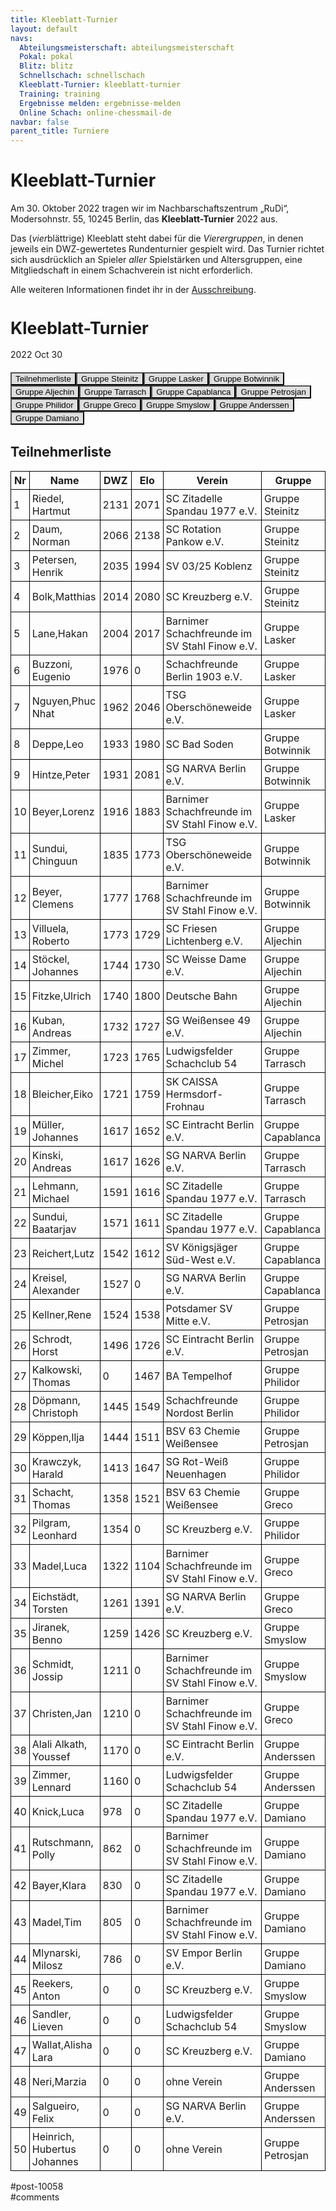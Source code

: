 ```yaml
---
title: Kleeblatt-Turnier 
layout: default
navs:
  Abteilungsmeisterschaft: abteilungsmeisterschaft
  Pokal: pokal
  Blitz: blitz
  Schnellschach: schnellschach
  Kleeblatt-Turnier: kleeblatt-turnier
  Training: training
  Ergebnisse melden: ergebnisse-melden
  Online Schach: online-chessmail-de
navbar: false
parent_title: Turniere
---
```

<div class="post-10058 page type-page status-publish hentry" id="post-10058">
<h1 class="entry-title">Kleeblatt-Turnier</h1>
<div class="entry-content">
<p>Am 30. Oktober 2022 tragen wir im Nachbarschaftszentrum „RuDi“, Modersohnstr. 55, 10245 Berlin, das <b>Kleeblatt-Turnier</b> 2022 aus. </p>
<p>Das (<i>vier</i>blättrige) Kleeblatt steht dabei für die <i>Vierergruppen</i>, in denen jeweils ein DWZ-gewertetes Rundenturnier gespielt wird. Das Turnier richtet sich ausdrücklich an Spieler <i>aller</i> Spielstärken und Altersgruppen, eine Mitgliedschaft in einem Schachverein ist nicht erforderlich.</p>
<p>Alle weiteren Informationen findet ihr in der <a href="https://www.narva-schach.de/wordpress/wp-content/uploads/2022/10/Kleeblatt-Turnier-2022.pdf">Ausschreibung</a>.</p>
<div class="grtTournament">
<style><!--.grtTournament div.grtTab.grtTabInactive {
    display:none;
}

.grtTournament div.grtTab.grtTabActive {
    display:block;
}

.grtTournament button.grtButtonInactive,
.grtTournament button.grtButtonInitial {
    padding-left:20px;
    padding-right:20px;
}

.grtTournament button.grtButtonActive,
.grtTournament button.grtButtonActive:disabled {
    font-weight:bold;
    padding-left:10px;
    padding-right:10px;
}
--></style>
<style><!--.grtTournament .grtNav {
    margin-bottom:20px;
    margin-top:20px;
}

.grtTournament h1 {
    font-size: 20pt;
    font-weight: bold;
}

.grtTournament h2 {
    font-size: 16pt;
    font-weight: bold;
}

.grtTournament h3 {
    font-size: 14pt;
    font-weight: bold;
}

.grtTournament table {
    border-collapse: collapse;
}

.grtTournament td,th {
    border: 1px solid #000000;
    padding:4px;
}

.grtTournament button.grtButtonInactive,
.grtTournament button.grtButtonInitial {
    background:#dfdfdf;
}

.grtTournament button.grtButtonActive,
.grtTournament button.grtButtonActive:disabled {
    background:#cfcfcf;
    color:#0000FF;
}
--></style>
<h1>Kleeblatt-Turnier</h1>
<p><span>2022 Oct 30</span></p>
<div class="grtNav"><button class="grtButtonInitial" id="grtButton_playerList" onclick="grt.activateTab('playerList');">Teilnehmerliste</button><button class="grtButtonInactive" id="grtButton_67748356-a870-4ef8-a371-72ad7a4cc62d" onclick="grt.activateTab('67748356-a870-4ef8-a371-72ad7a4cc62d');">Gruppe Steinitz</button><button class="grtButtonInactive" id="grtButton_14ea7402-530b-460a-a305-9877841f2d34" onclick="grt.activateTab('14ea7402-530b-460a-a305-9877841f2d34');">Gruppe Lasker</button><button class="grtButtonInactive" id="grtButton_799481f5-5b3b-4f1b-9202-10d7d27e0999" onclick="grt.activateTab('799481f5-5b3b-4f1b-9202-10d7d27e0999');">Gruppe Botwinnik</button><button class="grtButtonInactive" id="grtButton_c24eacb9-fa39-4d5d-b5f1-d5cb71c034e8" onclick="grt.activateTab('c24eacb9-fa39-4d5d-b5f1-d5cb71c034e8');">Gruppe Aljechin</button><button class="grtButtonInactive" id="grtButton_97300d3e-1c11-45a3-9147-49c2e9bb5a31" onclick="grt.activateTab('97300d3e-1c11-45a3-9147-49c2e9bb5a31');">Gruppe Tarrasch</button><button class="grtButtonInactive" id="grtButton_d92c1d41-ed5d-4c53-ab97-fe9e51d52f57" onclick="grt.activateTab('d92c1d41-ed5d-4c53-ab97-fe9e51d52f57');">Gruppe Capablanca</button><button class="grtButtonInactive" id="grtButton_f3167422-e957-49d8-bf71-ca2249bd8d39" onclick="grt.activateTab('f3167422-e957-49d8-bf71-ca2249bd8d39');">Gruppe Petrosjan</button><button class="grtButtonInactive" id="grtButton_c16e1cb7-ce1b-4466-a47c-28d10c5f6150" onclick="grt.activateTab('c16e1cb7-ce1b-4466-a47c-28d10c5f6150');">Gruppe Philidor</button><button class="grtButtonInactive" id="grtButton_c8510f16-4c68-45d1-a840-4a5b72cc6ebc" onclick="grt.activateTab('c8510f16-4c68-45d1-a840-4a5b72cc6ebc');">Gruppe Greco</button><button class="grtButtonInactive" id="grtButton_d3733bd2-5135-4f66-aef8-4d499f24cf3d" onclick="grt.activateTab('d3733bd2-5135-4f66-aef8-4d499f24cf3d');">Gruppe Smyslow</button><button class="grtButtonInactive" id="grtButton_3bebe34c-29de-47e1-a794-2b57d296908c" onclick="grt.activateTab('3bebe34c-29de-47e1-a794-2b57d296908c');">Gruppe Anderssen</button><button class="grtButtonInactive" id="grtButton_3977fcd9-f284-4b0a-aea7-93d7cb1f6835" onclick="grt.activateTab('3977fcd9-f284-4b0a-aea7-93d7cb1f6835');">Gruppe Damiano</button></div>
<div class="grtTab grtTabActive" id="grtTab_playerList">
<h2>Teilnehmerliste</h2>
<table class="grtTable grtPlayerList clean swiss footable">
<thead>
<tr>
<th data-type="numeric">Nr</th>
<th>Name</th>
<th data-type="numeric">DWZ</th>
<th data-type="numeric">Elo</th>
<th>Verein</th>
<th>Gruppe</th>
</tr>
</thead>
<tbody>
<tr>
<td>1</td>
<td>Riedel,​Hartmut</td>
<td>2131</td>
<td>2071</td>
<td>SC Zitadelle Spandau 1977 e.V.</td>
<td>Gruppe Steinitz</td>
</tr>
<tr>
<td>2</td>
<td>Daum,​Norman</td>
<td>2066</td>
<td>2138</td>
<td>SC Rotation Pankow e.V.</td>
<td>Gruppe Steinitz</td>
</tr>
<tr>
<td>3</td>
<td>Petersen,​Henrik</td>
<td>2035</td>
<td>1994</td>
<td>SV 03/25 Koblenz </td>
<td>Gruppe Steinitz</td>
</tr>
<tr>
<td>4</td>
<td>Bolk,​Matthias</td>
<td>2014</td>
<td>2080</td>
<td>SC Kreuzberg e.V.</td>
<td>Gruppe Steinitz</td>
</tr>
<tr>
<td>5</td>
<td>Lane,​Hakan</td>
<td>2004</td>
<td>2017</td>
<td>Barnimer Schachfreunde im SV Stahl Finow e.V.</td>
<td>Gruppe Lasker</td>
</tr>
<tr>
<td>6</td>
<td>Buzzoni,​Eugenio</td>
<td>1976</td>
<td>0</td>
<td>Schachfreunde Berlin 1903 e.V.</td>
<td>Gruppe Lasker</td>
</tr>
<tr>
<td>7</td>
<td>Nguyen,​Phuc Nhat</td>
<td>1962</td>
<td>2046</td>
<td>TSG Oberschöneweide e.V.</td>
<td>Gruppe Lasker</td>
</tr>
<tr>
<td>8</td>
<td>Deppe,​Leo</td>
<td>1933</td>
<td>1980</td>
<td>SC Bad Soden</td>
<td>Gruppe Botwinnik</td>
</tr>
<tr>
<td>9</td>
<td>Hintze,​Peter</td>
<td>1931</td>
<td>2081</td>
<td>SG NARVA Berlin e.V.</td>
<td>Gruppe Botwinnik</td>
</tr>
<tr>
<td>10</td>
<td>Beyer,​Lorenz</td>
<td>1916</td>
<td>1883</td>
<td>Barnimer Schachfreunde im SV Stahl Finow e.V.</td>
<td>Gruppe Lasker</td>
</tr>
<tr>
<td>11</td>
<td>Sundui,​Chinguun</td>
<td>1835</td>
<td>1773</td>
<td>TSG Oberschöneweide e.V.</td>
<td>Gruppe Botwinnik</td>
</tr>
<tr>
<td>12</td>
<td>Beyer,​Clemens</td>
<td>1777</td>
<td>1768</td>
<td>Barnimer Schachfreunde im SV Stahl Finow e.V.</td>
<td>Gruppe Botwinnik</td>
</tr>
<tr>
<td>13</td>
<td>Villuela,​Roberto</td>
<td>1773</td>
<td>1729</td>
<td>SC Friesen Lichtenberg e.V.</td>
<td>Gruppe Aljechin</td>
</tr>
<tr>
<td>14</td>
<td>Stöckel,​Johannes</td>
<td>1744</td>
<td>1730</td>
<td>SC Weisse Dame e.V.</td>
<td>Gruppe Aljechin</td>
</tr>
<tr>
<td>15</td>
<td>Fitzke,​Ulrich</td>
<td>1740</td>
<td>1800</td>
<td>Deutsche Bahn</td>
<td>Gruppe Aljechin</td>
</tr>
<tr>
<td>16</td>
<td>Kuban,​Andreas</td>
<td>1732</td>
<td>1727</td>
<td>SG Weißensee 49 e.V.</td>
<td>Gruppe Aljechin</td>
</tr>
<tr>
<td>17</td>
<td>Zimmer,​Michel</td>
<td>1723</td>
<td>1765</td>
<td>Ludwigsfelder Schachclub 54</td>
<td>Gruppe Tarrasch</td>
</tr>
<tr>
<td>18</td>
<td>Bleicher,​Eiko</td>
<td>1721</td>
<td>1759</td>
<td>SK CAISSA Hermsdorf-Frohnau</td>
<td>Gruppe Tarrasch</td>
</tr>
<tr>
<td>19</td>
<td>Müller,​Johannes</td>
<td>1617</td>
<td>1652</td>
<td>SC Eintracht Berlin e.V.</td>
<td>Gruppe Capablanca</td>
</tr>
<tr>
<td>20</td>
<td>Kinski,​Andreas</td>
<td>1617</td>
<td>1626</td>
<td>SG NARVA Berlin e.V.</td>
<td>Gruppe Tarrasch</td>
</tr>
<tr>
<td>21</td>
<td>Lehmann,​Michael</td>
<td>1591</td>
<td>1616</td>
<td>SC Zitadelle Spandau 1977 e.V.</td>
<td>Gruppe Tarrasch</td>
</tr>
<tr>
<td>22</td>
<td>Sundui,​Baatarjav</td>
<td>1571</td>
<td>1611</td>
<td>SC Zitadelle Spandau 1977 e.V.</td>
<td>Gruppe Capablanca</td>
</tr>
<tr>
<td>23</td>
<td>Reichert,​Lutz</td>
<td>1542</td>
<td>1612</td>
<td>SV Königsjäger Süd-West e.V.</td>
<td>Gruppe Capablanca</td>
</tr>
<tr>
<td>24</td>
<td>Kreisel,​Alexander</td>
<td>1527</td>
<td>0</td>
<td>SG NARVA Berlin e.V.</td>
<td>Gruppe Capablanca</td>
</tr>
<tr>
<td>25</td>
<td>Kellner,​Rene</td>
<td>1524</td>
<td>1538</td>
<td>Potsdamer SV Mitte e.V.</td>
<td>Gruppe Petrosjan</td>
</tr>
<tr>
<td>26</td>
<td>Schrodt,​Horst</td>
<td>1496</td>
<td>1726</td>
<td>SC Eintracht Berlin e.V.</td>
<td>Gruppe Petrosjan</td>
</tr>
<tr>
<td>27</td>
<td>Kalkowski,​Thomas</td>
<td>0</td>
<td>1467</td>
<td>BA Tempelhof</td>
<td>Gruppe Philidor</td>
</tr>
<tr>
<td>28</td>
<td>Döpmann,​Christoph</td>
<td>1445</td>
<td>1549</td>
<td>Schachfreunde Nordost Berlin</td>
<td>Gruppe Philidor</td>
</tr>
<tr>
<td>29</td>
<td>Köppen,​Ilja</td>
<td>1444</td>
<td>1511</td>
<td>BSV 63 Chemie Weißensee</td>
<td>Gruppe Petrosjan</td>
</tr>
<tr>
<td>30</td>
<td>Krawczyk,​Harald</td>
<td>1413</td>
<td>1647</td>
<td>SG Rot-Weiß Neuenhagen</td>
<td>Gruppe Philidor</td>
</tr>
<tr>
<td>31</td>
<td>Schacht,​Thomas</td>
<td>1358</td>
<td>1521</td>
<td>BSV 63 Chemie Weißensee</td>
<td>Gruppe Greco</td>
</tr>
<tr>
<td>32</td>
<td>Pilgram,​Leonhard</td>
<td>1354</td>
<td>0</td>
<td>SC Kreuzberg e.V.</td>
<td>Gruppe Philidor</td>
</tr>
<tr>
<td>33</td>
<td>Madel,​Luca</td>
<td>1322</td>
<td>1104</td>
<td>Barnimer Schachfreunde im SV Stahl Finow e.V.</td>
<td>Gruppe Greco</td>
</tr>
<tr>
<td>34</td>
<td>Eichstädt,​Torsten</td>
<td>1261</td>
<td>1391</td>
<td>SG NARVA Berlin e.V.</td>
<td>Gruppe Greco</td>
</tr>
<tr>
<td>35</td>
<td>Jiranek,​Benno</td>
<td>1259</td>
<td>1426</td>
<td>SC Kreuzberg e.V.</td>
<td>Gruppe Smyslow</td>
</tr>
<tr>
<td>36</td>
<td>Schmidt,​Jossip</td>
<td>1211</td>
<td>0</td>
<td>Barnimer Schachfreunde im SV Stahl Finow e.V.</td>
<td>Gruppe Smyslow</td>
</tr>
<tr>
<td>37</td>
<td>Christen,​Jan</td>
<td>1210</td>
<td>0</td>
<td>Barnimer Schachfreunde im SV Stahl Finow e.V.</td>
<td>Gruppe Greco</td>
</tr>
<tr>
<td>38</td>
<td>Alali Alkath,​Youssef</td>
<td>1170</td>
<td>0</td>
<td>SC Eintracht Berlin e.V.</td>
<td>Gruppe Anderssen</td>
</tr>
<tr>
<td>39</td>
<td>Zimmer,​Lennard</td>
<td>1160</td>
<td>0</td>
<td>Ludwigsfelder Schachclub 54</td>
<td>Gruppe Anderssen</td>
</tr>
<tr>
<td>40</td>
<td>Knick,​Luca</td>
<td>978</td>
<td>0</td>
<td>SC Zitadelle Spandau 1977 e.V.</td>
<td>Gruppe Damiano</td>
</tr>
<tr>
<td>41</td>
<td>Rutschmann,​Polly</td>
<td>862</td>
<td>0</td>
<td>Barnimer Schachfreunde im SV Stahl Finow e.V.</td>
<td>Gruppe Damiano</td>
</tr>
<tr>
<td>42</td>
<td>Bayer,​Klara</td>
<td>830</td>
<td>0</td>
<td>SC Zitadelle Spandau 1977 e.V.</td>
<td>Gruppe Damiano</td>
</tr>
<tr>
<td>43</td>
<td>Madel,​Tim</td>
<td>805</td>
<td>0</td>
<td>Barnimer Schachfreunde im SV Stahl Finow e.V.</td>
<td>Gruppe Damiano</td>
</tr>
<tr>
<td>44</td>
<td>Mlynarski,​Milosz</td>
<td>786</td>
<td>0</td>
<td>SV Empor Berlin e.V.</td>
<td>Gruppe Damiano</td>
</tr>
<tr>
<td>45</td>
<td>Reekers,​Anton</td>
<td>0</td>
<td>0</td>
<td>SC Kreuzberg e.V.</td>
<td>Gruppe Smyslow</td>
</tr>
<tr>
<td>46</td>
<td>Sandler,​Lieven</td>
<td>0</td>
<td>0</td>
<td>Ludwigsfelder Schachclub 54</td>
<td>Gruppe Smyslow</td>
</tr>
<tr>
<td>47</td>
<td>Wallat,​Alisha Lara</td>
<td>0</td>
<td>0</td>
<td>SC Kreuzberg e.V.</td>
<td>Gruppe Damiano</td>
</tr>
<tr>
<td>48</td>
<td>Neri,​Marzia</td>
<td>0</td>
<td>0</td>
<td>ohne Verein</td>
<td>Gruppe Anderssen</td>
</tr>
<tr>
<td>49</td>
<td>Salgueiro,​Felix</td>
<td>0</td>
<td>0</td>
<td>SG NARVA Berlin e.V.</td>
<td>Gruppe Anderssen</td>
</tr>
<tr>
<td>50</td>
<td>Heinrich,​Hubertus Johannes</td>
<td>0</td>
<td>0</td>
<td>ohne Verein</td>
<td>Gruppe Petrosjan</td>
</tr>
</tbody>
</table>
</div>
<div class="grtTab grtTabInactive" id="grtTab_67748356-a870-4ef8-a371-72ad7a4cc62d">
<h1>Gruppe Steinitz</h1>
<h2>Rangliste</h2>
<table class="grtTable grtRanking clean swiss">
<thead>
<tr>
<th data-type="numeric">Platz</th>
<th>Name</th>
<th>Verein</th>
<th data-type="numeric">DWZ</th>
<th data-type="numeric">Elo</th>
<th data-type="numeric">Punkte</th>
<th data-type="numeric">SoBerg</th>
</tr>
</thead>
<tbody>
<tr>
<td>1</td>
<td>Riedel,​Hartmut</td>
<td>SC Zitadelle Spandau 1977 e.V.</td>
<td>2131</td>
<td>2071</td>
<td>2.5</td>
<td>2.75</td>
</tr>
<tr>
<td>2</td>
<td>Bolk,​Matthias</td>
<td>SC Kreuzberg e.V.</td>
<td>2014</td>
<td>2080</td>
<td>1.5</td>
<td>2.25</td>
</tr>
<tr>
<td>3</td>
<td>Daum,​Norman</td>
<td>SC Rotation Pankow e.V.</td>
<td>2066</td>
<td>2138</td>
<td>1.0</td>
<td>1.5</td>
</tr>
<tr>
<td>4</td>
<td>Petersen,​Henrik</td>
<td>SV 03/25 Koblenz </td>
<td>2035</td>
<td>1994</td>
<td>1.0</td>
<td>1.0</td>
</tr>
</tbody>
</table>
<h2>Paarungen der Runde 1</h2>
<table class="grtTable grtPairing clean swiss">
<thead>
<tr>
<th>Brett</th>
<th>Weiß</th>
<th></th>
<th>Schwarz</th>
<th>Ergebnis</th>
</tr>
</thead>
<tbody>
<tr>
<td>1</td>
<td>Riedel,Hartmut</td>
<td> – </td>
<td>Petersen,Henrik</td>
<td>1:0</td>
</tr>
<tr>
<td>2</td>
<td>Bolk,Matthias</td>
<td> – </td>
<td>Daum,Norman</td>
<td>0:1</td>
</tr>
</tbody>
</table>
<h2>Paarungen der Runde 2</h2>
<table class="grtTable grtPairing clean swiss">
<thead>
<tr>
<th>Brett</th>
<th>Weiß</th>
<th></th>
<th>Schwarz</th>
<th>Ergebnis</th>
</tr>
</thead>
<tbody>
<tr>
<td>1</td>
<td>Daum,Norman</td>
<td> – </td>
<td>Riedel,Hartmut</td>
<td>0:1</td>
</tr>
<tr>
<td>2</td>
<td>Petersen,Henrik</td>
<td> – </td>
<td>Bolk,Matthias</td>
<td>0:1</td>
</tr>
</tbody>
</table>
<h2>Paarungen der Runde 3</h2>
<table class="grtTable grtPairing clean swiss">
<thead>
<tr>
<th>Brett</th>
<th>Weiß</th>
<th></th>
<th>Schwarz</th>
<th>Ergebnis</th>
</tr>
</thead>
<tbody>
<tr>
<td>1</td>
<td>Riedel,Hartmut</td>
<td> – </td>
<td>Bolk,Matthias</td>
<td>½:½</td>
</tr>
<tr>
<td>2</td>
<td>Daum,Norman</td>
<td> – </td>
<td>Petersen,Henrik</td>
<td>0:1</td>
</tr>
</tbody>
</table>
</div>
<div class="grtTab grtTabInactive" id="grtTab_14ea7402-530b-460a-a305-9877841f2d34">
<h1>Gruppe Lasker</h1>
<h2>Rangliste</h2>
<table class="grtTable grtRanking clean swiss">
<thead>
<tr>
<th data-type="numeric">Platz</th>
<th>Name</th>
<th>Verein</th>
<th data-type="numeric">DWZ</th>
<th data-type="numeric">Elo</th>
<th data-type="numeric">Punkte</th>
<th data-type="numeric">SoBerg</th>
</tr>
</thead>
<tbody>
<tr>
<td>1</td>
<td>Buzzoni,​Eugenio</td>
<td>Schachfreunde Berlin 1903 e.V.</td>
<td>1976</td>
<td>0</td>
<td>2.0</td>
<td>2.75</td>
</tr>
<tr>
<td>2</td>
<td>Beyer,​Lorenz</td>
<td>Barnimer Schachfreunde im SV Stahl Finow e.V.</td>
<td>1916</td>
<td>1883</td>
<td>2.0</td>
<td>2.25</td>
</tr>
<tr>
<td>3</td>
<td>Nguyen,​Phuc Nhat</td>
<td>TSG Oberschöneweide e.V.</td>
<td>1962</td>
<td>2046</td>
<td>1.5</td>
<td>1.5</td>
</tr>
<tr>
<td>4</td>
<td>Lane,​Hakan</td>
<td>Barnimer Schachfreunde im SV Stahl Finow e.V.</td>
<td>2004</td>
<td>2017</td>
<td>0.5</td>
<td>1.0</td>
</tr>
</tbody>
</table>
<h2>Paarungen der Runde 1</h2>
<table class="grtTable grtPairing clean swiss">
<thead>
<tr>
<th>Brett</th>
<th>Weiß</th>
<th></th>
<th>Schwarz</th>
<th>Ergebnis</th>
</tr>
</thead>
<tbody>
<tr>
<td>1</td>
<td>Beyer,Lorenz</td>
<td> – </td>
<td>Lane,Hakan</td>
<td>1:0</td>
</tr>
<tr>
<td>2</td>
<td>Buzzoni,Eugenio</td>
<td> – </td>
<td>Nguyen,Phuc Nhat</td>
<td>1:0</td>
</tr>
</tbody>
</table>
<h2>Paarungen der Runde 2</h2>
<table class="grtTable grtPairing clean swiss">
<thead>
<tr>
<th>Brett</th>
<th>Weiß</th>
<th></th>
<th>Schwarz</th>
<th>Ergebnis</th>
</tr>
</thead>
<tbody>
<tr>
<td>1</td>
<td>Nguyen,Phuc Nhat</td>
<td> – </td>
<td>Beyer,Lorenz</td>
<td>½:½</td>
</tr>
<tr>
<td>2</td>
<td>Lane,Hakan</td>
<td> – </td>
<td>Buzzoni,Eugenio</td>
<td>½:½</td>
</tr>
</tbody>
</table>
<h2>Paarungen der Runde 3</h2>
<table class="grtTable grtPairing clean swiss">
<thead>
<tr>
<th>Brett</th>
<th>Weiß</th>
<th></th>
<th>Schwarz</th>
<th>Ergebnis</th>
</tr>
</thead>
<tbody>
<tr>
<td>1</td>
<td>Beyer,Lorenz</td>
<td> – </td>
<td>Buzzoni,Eugenio</td>
<td>½:½</td>
</tr>
<tr>
<td>2</td>
<td>Nguyen,Phuc Nhat</td>
<td> – </td>
<td>Lane,Hakan</td>
<td>1:0</td>
</tr>
</tbody>
</table>
</div>
<div class="grtTab grtTabInactive" id="grtTab_799481f5-5b3b-4f1b-9202-10d7d27e0999">
<h1>Gruppe Botwinnik</h1>
<h2>Rangliste</h2>
<table class="grtTable grtRanking clean swiss">
<thead>
<tr>
<th data-type="numeric">Platz</th>
<th>Name</th>
<th>Verein</th>
<th data-type="numeric">DWZ</th>
<th data-type="numeric">Elo</th>
<th data-type="numeric">Punkte</th>
<th data-type="numeric">SoBerg</th>
</tr>
</thead>
<tbody>
<tr>
<td>1</td>
<td>Beyer,​Clemens</td>
<td>Barnimer Schachfreunde im SV Stahl Finow e.V.</td>
<td>1777</td>
<td>1768</td>
<td>2.0</td>
<td>2.5</td>
</tr>
<tr>
<td>1</td>
<td>Hintze,​Peter</td>
<td>SG NARVA Berlin e.V.</td>
<td>1931</td>
<td>2081</td>
<td>2.0</td>
<td>2.5</td>
</tr>
<tr>
<td>3</td>
<td>Sundui,​Chinguun</td>
<td>TSG Oberschöneweide e.V.</td>
<td>1835</td>
<td>1773</td>
<td>1.0</td>
<td>2.0</td>
</tr>
<tr>
<td>4</td>
<td>Deppe,​Leo</td>
<td>SC Bad Soden</td>
<td>1933</td>
<td>1980</td>
<td>1.0</td>
<td>1.0</td>
</tr>
</tbody>
</table>
<h2>Paarungen der Runde 1</h2>
<table class="grtTable grtPairing clean swiss">
<thead>
<tr>
<th>Brett</th>
<th>Weiß</th>
<th></th>
<th>Schwarz</th>
<th>Ergebnis</th>
</tr>
</thead>
<tbody>
<tr>
<td>1</td>
<td>Beyer,Clemens</td>
<td> – </td>
<td>Sundui,Chinguun</td>
<td>½:½</td>
</tr>
<tr>
<td>2</td>
<td>Deppe,Leo</td>
<td> – </td>
<td>Hintze,Peter</td>
<td>0:1</td>
</tr>
</tbody>
</table>
<h2>Paarungen der Runde 2</h2>
<table class="grtTable grtPairing clean swiss">
<thead>
<tr>
<th>Brett</th>
<th>Weiß</th>
<th></th>
<th>Schwarz</th>
<th>Ergebnis</th>
</tr>
</thead>
<tbody>
<tr>
<td>1</td>
<td>Hintze,Peter</td>
<td> – </td>
<td>Beyer,Clemens</td>
<td>½:½</td>
</tr>
<tr>
<td>2</td>
<td>Sundui,Chinguun</td>
<td> – </td>
<td>Deppe,Leo</td>
<td>0:1</td>
</tr>
</tbody>
</table>
<h2>Paarungen der Runde 3</h2>
<table class="grtTable grtPairing clean swiss">
<thead>
<tr>
<th>Brett</th>
<th>Weiß</th>
<th></th>
<th>Schwarz</th>
<th>Ergebnis</th>
</tr>
</thead>
<tbody>
<tr>
<td>1</td>
<td>Beyer,Clemens</td>
<td> – </td>
<td>Deppe,Leo</td>
<td>+:-</td>
</tr>
<tr>
<td>2</td>
<td>Hintze,Peter</td>
<td> – </td>
<td>Sundui,Chinguun</td>
<td>½:½</td>
</tr>
</tbody>
</table>
</div>
<div class="grtTab grtTabInactive" id="grtTab_c24eacb9-fa39-4d5d-b5f1-d5cb71c034e8">
<h1>Gruppe Aljechin</h1>
<h2>Rangliste</h2>
<table class="grtTable grtRanking clean swiss">
<thead>
<tr>
<th data-type="numeric">Platz</th>
<th>Name</th>
<th>Verein</th>
<th data-type="numeric">DWZ</th>
<th data-type="numeric">Elo</th>
<th data-type="numeric">Punkte</th>
<th data-type="numeric">SoBerg</th>
</tr>
</thead>
<tbody>
<tr>
<td>1</td>
<td>Kuban,​Andreas</td>
<td>SG Weißensee 49 e.V.</td>
<td>1732</td>
<td>1727</td>
<td>3.0</td>
<td>3.0</td>
</tr>
<tr>
<td>2</td>
<td>Fitzke,​Ulrich</td>
<td>Deutsche Bahn</td>
<td>1740</td>
<td>1800</td>
<td>1.5</td>
<td>1.25</td>
</tr>
<tr>
<td>3</td>
<td>Villuela,​Roberto</td>
<td>SC Friesen Lichtenberg e.V.</td>
<td>1773</td>
<td>1729</td>
<td>1.0</td>
<td>0.5</td>
</tr>
<tr>
<td>4</td>
<td>Stöckel,​Johannes</td>
<td>SC Weisse Dame e.V.</td>
<td>1744</td>
<td>1730</td>
<td>0.5</td>
<td>0.75</td>
</tr>
</tbody>
</table>
<h2>Paarungen der Runde 1</h2>
<table class="grtTable grtPairing clean swiss">
<thead>
<tr>
<th>Brett</th>
<th>Weiß</th>
<th></th>
<th>Schwarz</th>
<th>Ergebnis</th>
</tr>
</thead>
<tbody>
<tr>
<td>1</td>
<td>Kuban,Andreas</td>
<td> – </td>
<td>Villuela,Roberto</td>
<td>1:0</td>
</tr>
<tr>
<td>2</td>
<td>Stöckel,Johannes</td>
<td> – </td>
<td>Fitzke,Ulrich</td>
<td>½:½</td>
</tr>
</tbody>
</table>
<h2>Paarungen der Runde 2</h2>
<table class="grtTable grtPairing clean swiss">
<thead>
<tr>
<th>Brett</th>
<th>Weiß</th>
<th></th>
<th>Schwarz</th>
<th>Ergebnis</th>
</tr>
</thead>
<tbody>
<tr>
<td>1</td>
<td>Fitzke,Ulrich</td>
<td> – </td>
<td>Kuban,Andreas</td>
<td>0:1</td>
</tr>
<tr>
<td>2</td>
<td>Villuela,Roberto</td>
<td> – </td>
<td>Stöckel,Johannes</td>
<td>1:0</td>
</tr>
</tbody>
</table>
<h2>Paarungen der Runde 3</h2>
<table class="grtTable grtPairing clean swiss">
<thead>
<tr>
<th>Brett</th>
<th>Weiß</th>
<th></th>
<th>Schwarz</th>
<th>Ergebnis</th>
</tr>
</thead>
<tbody>
<tr>
<td>1</td>
<td>Kuban,Andreas</td>
<td> – </td>
<td>Stöckel,Johannes</td>
<td>1:0</td>
</tr>
<tr>
<td>2</td>
<td>Fitzke,Ulrich</td>
<td> – </td>
<td>Villuela,Roberto</td>
<td>1:0</td>
</tr>
</tbody>
</table>
</div>
<div class="grtTab grtTabInactive" id="grtTab_97300d3e-1c11-45a3-9147-49c2e9bb5a31">
<h1>Gruppe Tarrasch</h1>
<h2>Rangliste</h2>
<table class="grtTable grtRanking clean swiss">
<thead>
<tr>
<th data-type="numeric">Platz</th>
<th>Name</th>
<th>Verein</th>
<th data-type="numeric">DWZ</th>
<th data-type="numeric">Elo</th>
<th data-type="numeric">Punkte</th>
<th data-type="numeric">SoBerg</th>
</tr>
</thead>
<tbody>
<tr>
<td>1</td>
<td>Bleicher,​Eiko</td>
<td>SK CAISSA Hermsdorf-Frohnau</td>
<td>1721</td>
<td>1759</td>
<td>2.5</td>
<td>2.5</td>
</tr>
<tr>
<td>2</td>
<td>Zimmer,​Michel</td>
<td>Ludwigsfelder Schachclub 54</td>
<td>1723</td>
<td>1765</td>
<td>2.0</td>
<td>2.0</td>
</tr>
<tr>
<td>3</td>
<td>Kinski,​Andreas</td>
<td>SG NARVA Berlin e.V.</td>
<td>1617</td>
<td>1626</td>
<td>1.5</td>
<td>1.0</td>
</tr>
<tr>
<td>4</td>
<td>Lehmann,​Michael</td>
<td>SC Zitadelle Spandau 1977 e.V.</td>
<td>1591</td>
<td>1616</td>
<td>0.0</td>
<td>0.0</td>
</tr>
</tbody>
</table>
<h2>Paarungen der Runde 1</h2>
<table class="grtTable grtPairing clean swiss">
<thead>
<tr>
<th>Brett</th>
<th>Weiß</th>
<th></th>
<th>Schwarz</th>
<th>Ergebnis</th>
</tr>
</thead>
<tbody>
<tr>
<td>1</td>
<td>Bleicher,Eiko</td>
<td> – </td>
<td>Kinski,Andreas</td>
<td>1:0</td>
</tr>
<tr>
<td>2</td>
<td>Lehmann,Michael</td>
<td> – </td>
<td>Zimmer,Michel</td>
<td>0:1</td>
</tr>
</tbody>
</table>
<h2>Paarungen der Runde 2</h2>
<table class="grtTable grtPairing clean swiss">
<thead>
<tr>
<th>Brett</th>
<th>Weiß</th>
<th></th>
<th>Schwarz</th>
<th>Ergebnis</th>
</tr>
</thead>
<tbody>
<tr>
<td>1</td>
<td>Zimmer,Michel</td>
<td> – </td>
<td>Bleicher,Eiko</td>
<td>½:½</td>
</tr>
<tr>
<td>2</td>
<td>Kinski,Andreas</td>
<td> – </td>
<td>Lehmann,Michael</td>
<td>1:0</td>
</tr>
</tbody>
</table>
<h2>Paarungen der Runde 3</h2>
<table class="grtTable grtPairing clean swiss">
<thead>
<tr>
<th>Brett</th>
<th>Weiß</th>
<th></th>
<th>Schwarz</th>
<th>Ergebnis</th>
</tr>
</thead>
<tbody>
<tr>
<td>1</td>
<td>Bleicher,Eiko</td>
<td> – </td>
<td>Lehmann,Michael</td>
<td>1:0</td>
</tr>
<tr>
<td>2</td>
<td>Zimmer,Michel</td>
<td> – </td>
<td>Kinski,Andreas</td>
<td>½:½</td>
</tr>
</tbody>
</table>
</div>
<div class="grtTab grtTabInactive" id="grtTab_d92c1d41-ed5d-4c53-ab97-fe9e51d52f57">
<h1>Gruppe Capablanca</h1>
<h2>Rangliste</h2>
<table class="grtTable grtRanking clean swiss">
<thead>
<tr>
<th data-type="numeric">Platz</th>
<th>Name</th>
<th>Verein</th>
<th data-type="numeric">DWZ</th>
<th data-type="numeric">Elo</th>
<th data-type="numeric">Punkte</th>
<th data-type="numeric">SoBerg</th>
</tr>
</thead>
<tbody>
<tr>
<td>1</td>
<td>Reichert,​Lutz</td>
<td>SV Königsjäger Süd-West e.V.</td>
<td>1542</td>
<td>1612</td>
<td>2.5</td>
<td>3.25</td>
</tr>
<tr>
<td>2</td>
<td>Sundui,​Baatarjav</td>
<td>SC Zitadelle Spandau 1977 e.V.</td>
<td>1571</td>
<td>1611</td>
<td>2.0</td>
<td>1.5</td>
</tr>
<tr>
<td>3</td>
<td>Kreisel,​Alexander</td>
<td>SG NARVA Berlin e.V.</td>
<td>1527</td>
<td>0</td>
<td>1.0</td>
<td>0.5</td>
</tr>
<tr>
<td>4</td>
<td>Müller,​Johannes</td>
<td>SC Eintracht Berlin e.V.</td>
<td>1617</td>
<td>1652</td>
<td>0.5</td>
<td>1.25</td>
</tr>
</tbody>
</table>
<h2>Paarungen der Runde 1</h2>
<table class="grtTable grtPairing clean swiss">
<thead>
<tr>
<th>Brett</th>
<th>Weiß</th>
<th></th>
<th>Schwarz</th>
<th>Ergebnis</th>
</tr>
</thead>
<tbody>
<tr>
<td>1</td>
<td>Sundui,Baatarjav</td>
<td> – </td>
<td>Müller,Johannes</td>
<td>1:0</td>
</tr>
<tr>
<td>2</td>
<td>Reichert,Lutz</td>
<td> – </td>
<td>Kreisel,Alexander</td>
<td>1:0</td>
</tr>
</tbody>
</table>
<h2>Paarungen der Runde 2</h2>
<table class="grtTable grtPairing clean swiss">
<thead>
<tr>
<th>Brett</th>
<th>Weiß</th>
<th></th>
<th>Schwarz</th>
<th>Ergebnis</th>
</tr>
</thead>
<tbody>
<tr>
<td>1</td>
<td>Kreisel,Alexander</td>
<td> – </td>
<td>Sundui,Baatarjav</td>
<td>0:1</td>
</tr>
<tr>
<td>2</td>
<td>Müller,Johannes</td>
<td> – </td>
<td>Reichert,Lutz</td>
<td>½:½</td>
</tr>
</tbody>
</table>
<h2>Paarungen der Runde 3</h2>
<table class="grtTable grtPairing clean swiss">
<thead>
<tr>
<th>Brett</th>
<th>Weiß</th>
<th></th>
<th>Schwarz</th>
<th>Ergebnis</th>
</tr>
</thead>
<tbody>
<tr>
<td>1</td>
<td>Sundui,Baatarjav</td>
<td> – </td>
<td>Reichert,Lutz</td>
<td>0:1</td>
</tr>
<tr>
<td>2</td>
<td>Kreisel,Alexander</td>
<td> – </td>
<td>Müller,Johannes</td>
<td>1:0</td>
</tr>
</tbody>
</table>
</div>
<div class="grtTab grtTabInactive" id="grtTab_f3167422-e957-49d8-bf71-ca2249bd8d39">
<h1>Gruppe Petrosjan</h1>
<h2>Rangliste</h2>
<table class="grtTable grtRanking clean swiss">
<thead>
<tr>
<th data-type="numeric">Platz</th>
<th>Name</th>
<th>Verein</th>
<th data-type="numeric">DWZ</th>
<th data-type="numeric">Elo</th>
<th data-type="numeric">Punkte</th>
<th data-type="numeric">SoBerg</th>
</tr>
</thead>
<tbody>
<tr>
<td>1</td>
<td>Heinrich,​Hubertus Johannes</td>
<td>ohne Verein</td>
<td>0</td>
<td>0</td>
<td>2.0</td>
<td>2.5</td>
</tr>
<tr>
<td>2</td>
<td>Kellner,​Rene</td>
<td>Potsdamer SV Mitte e.V.</td>
<td>1524</td>
<td>1538</td>
<td>1.5</td>
<td>2.75</td>
</tr>
<tr>
<td>3</td>
<td>Schrodt,​Horst</td>
<td>SC Eintracht Berlin e.V.</td>
<td>1496</td>
<td>1726</td>
<td>1.5</td>
<td>1.75</td>
</tr>
<tr>
<td>4</td>
<td>Köppen,​Ilja</td>
<td>BSV 63 Chemie Weißensee</td>
<td>1444</td>
<td>1511</td>
<td>1.0</td>
<td>1.5</td>
</tr>
</tbody>
</table>
<h2>Paarungen der Runde 1</h2>
<table class="grtTable grtPairing clean swiss">
<thead>
<tr>
<th>Brett</th>
<th>Weiß</th>
<th></th>
<th>Schwarz</th>
<th>Ergebnis</th>
</tr>
</thead>
<tbody>
<tr>
<td>1</td>
<td>Köppen,Ilja</td>
<td> – </td>
<td>Heinrich,Hubertus Johannes</td>
<td>0:1</td>
</tr>
<tr>
<td>2</td>
<td>Schrodt,Horst</td>
<td> – </td>
<td>Kellner,Rene</td>
<td>½:½</td>
</tr>
</tbody>
</table>
<h2>Paarungen der Runde 2</h2>
<table class="grtTable grtPairing clean swiss">
<thead>
<tr>
<th>Brett</th>
<th>Weiß</th>
<th></th>
<th>Schwarz</th>
<th>Ergebnis</th>
</tr>
</thead>
<tbody>
<tr>
<td>1</td>
<td>Kellner,Rene</td>
<td> – </td>
<td>Köppen,Ilja</td>
<td>0:1</td>
</tr>
<tr>
<td>2</td>
<td>Heinrich,Hubertus Johannes</td>
<td> – </td>
<td>Schrodt,Horst</td>
<td>1:0</td>
</tr>
</tbody>
</table>
<h2>Paarungen der Runde 3</h2>
<table class="grtTable grtPairing clean swiss">
<thead>
<tr>
<th>Brett</th>
<th>Weiß</th>
<th></th>
<th>Schwarz</th>
<th>Ergebnis</th>
</tr>
</thead>
<tbody>
<tr>
<td>1</td>
<td>Köppen,Ilja</td>
<td> – </td>
<td>Schrodt,Horst</td>
<td>0:1</td>
</tr>
<tr>
<td>2</td>
<td>Kellner,Rene</td>
<td> – </td>
<td>Heinrich,Hubertus Johannes</td>
<td>1:0</td>
</tr>
</tbody>
</table>
</div>
<div class="grtTab grtTabInactive" id="grtTab_c16e1cb7-ce1b-4466-a47c-28d10c5f6150">
<h1>Gruppe Philidor</h1>
<h2>Rangliste</h2>
<table class="grtTable grtRanking clean swiss">
<thead>
<tr>
<th data-type="numeric">Platz</th>
<th>Name</th>
<th>Verein</th>
<th data-type="numeric">DWZ</th>
<th data-type="numeric">Elo</th>
<th data-type="numeric">Punkte</th>
<th data-type="numeric">SoBerg</th>
</tr>
</thead>
<tbody>
<tr>
<td>1</td>
<td>Döpmann,​Christoph</td>
<td>Schachfreunde Nordost Berlin</td>
<td>1445</td>
<td>1549</td>
<td>2.5</td>
<td>3.0</td>
</tr>
<tr>
<td>2</td>
<td>Pilgram,​Leonhard</td>
<td>SC Kreuzberg e.V.</td>
<td>1354</td>
<td>0</td>
<td>1.5</td>
<td>1.5</td>
</tr>
<tr>
<td>3</td>
<td>Kalkowski,​Thomas</td>
<td>BA Tempelhof</td>
<td>0</td>
<td>1467</td>
<td>1.0</td>
<td>2.0</td>
</tr>
<tr>
<td>4</td>
<td>Krawczyk,​Harald</td>
<td>SG Rot-Weiß Neuenhagen</td>
<td>1413</td>
<td>1647</td>
<td>1.0</td>
<td>1.0</td>
</tr>
</tbody>
</table>
<h2>Paarungen der Runde 1</h2>
<table class="grtTable grtPairing clean swiss">
<thead>
<tr>
<th>Brett</th>
<th>Weiß</th>
<th></th>
<th>Schwarz</th>
<th>Ergebnis</th>
</tr>
</thead>
<tbody>
<tr>
<td>1</td>
<td>Krawczyk,Harald</td>
<td> – </td>
<td>Döpmann,Christoph</td>
<td>0:1</td>
</tr>
<tr>
<td>2</td>
<td>Kalkowski,Thomas</td>
<td> – </td>
<td>Pilgram,Leonhard</td>
<td>½:½</td>
</tr>
</tbody>
</table>
<h2>Paarungen der Runde 2</h2>
<table class="grtTable grtPairing clean swiss">
<thead>
<tr>
<th>Brett</th>
<th>Weiß</th>
<th></th>
<th>Schwarz</th>
<th>Ergebnis</th>
</tr>
</thead>
<tbody>
<tr>
<td>1</td>
<td>Pilgram,Leonhard</td>
<td> – </td>
<td>Krawczyk,Harald</td>
<td>1:0</td>
</tr>
<tr>
<td>2</td>
<td>Döpmann,Christoph</td>
<td> – </td>
<td>Kalkowski,Thomas</td>
<td>½:½</td>
</tr>
</tbody>
</table>
<h2>Paarungen der Runde 3</h2>
<table class="grtTable grtPairing clean swiss">
<thead>
<tr>
<th>Brett</th>
<th>Weiß</th>
<th></th>
<th>Schwarz</th>
<th>Ergebnis</th>
</tr>
</thead>
<tbody>
<tr>
<td>1</td>
<td>Krawczyk,Harald</td>
<td> – </td>
<td>Kalkowski,Thomas</td>
<td>1:0</td>
</tr>
<tr>
<td>2</td>
<td>Pilgram,Leonhard</td>
<td> – </td>
<td>Döpmann,Christoph</td>
<td>0:1</td>
</tr>
</tbody>
</table>
</div>
<div class="grtTab grtTabInactive" id="grtTab_c8510f16-4c68-45d1-a840-4a5b72cc6ebc">
<h1>Gruppe Greco</h1>
<h2>Rangliste</h2>
<table class="grtTable grtRanking clean swiss">
<thead>
<tr>
<th data-type="numeric">Platz</th>
<th>Name</th>
<th>Verein</th>
<th data-type="numeric">DWZ</th>
<th data-type="numeric">Elo</th>
<th data-type="numeric">Punkte</th>
<th data-type="numeric">SoBerg</th>
</tr>
</thead>
<tbody>
<tr>
<td>1</td>
<td>Madel,​Luca</td>
<td>Barnimer Schachfreunde im SV Stahl Finow e.V.</td>
<td>1322</td>
<td>1104</td>
<td>2.0</td>
<td>2.5</td>
</tr>
<tr>
<td>1</td>
<td>Eichstädt,​Torsten</td>
<td>SG NARVA Berlin e.V.</td>
<td>1261</td>
<td>1391</td>
<td>2.0</td>
<td>2.5</td>
</tr>
<tr>
<td>3</td>
<td>Christen,​Jan</td>
<td>Barnimer Schachfreunde im SV Stahl Finow e.V.</td>
<td>1210</td>
<td>0</td>
<td>1.0</td>
<td>2.0</td>
</tr>
<tr>
<td>4</td>
<td>Schacht,​Thomas</td>
<td>BSV 63 Chemie Weißensee</td>
<td>1358</td>
<td>1521</td>
<td>1.0</td>
<td>1.0</td>
</tr>
</tbody>
</table>
<h2>Paarungen der Runde 1</h2>
<table class="grtTable grtPairing clean swiss">
<thead>
<tr>
<th>Brett</th>
<th>Weiß</th>
<th></th>
<th>Schwarz</th>
<th>Ergebnis</th>
</tr>
</thead>
<tbody>
<tr>
<td>1</td>
<td>Schacht,Thomas</td>
<td> – </td>
<td>Eichstädt,Torsten</td>
<td>0:1</td>
</tr>
<tr>
<td>2</td>
<td>Christen,Jan</td>
<td> – </td>
<td>Madel,Luca</td>
<td>½:½</td>
</tr>
</tbody>
</table>
<h2>Paarungen der Runde 2</h2>
<table class="grtTable grtPairing clean swiss">
<thead>
<tr>
<th>Brett</th>
<th>Weiß</th>
<th></th>
<th>Schwarz</th>
<th>Ergebnis</th>
</tr>
</thead>
<tbody>
<tr>
<td>1</td>
<td>Madel,Luca</td>
<td> – </td>
<td>Schacht,Thomas</td>
<td>1:0</td>
</tr>
<tr>
<td>2</td>
<td>Eichstädt,Torsten</td>
<td> – </td>
<td>Christen,Jan</td>
<td>½:½</td>
</tr>
</tbody>
</table>
<h2>Paarungen der Runde 3</h2>
<table class="grtTable grtPairing clean swiss">
<thead>
<tr>
<th>Brett</th>
<th>Weiß</th>
<th></th>
<th>Schwarz</th>
<th>Ergebnis</th>
</tr>
</thead>
<tbody>
<tr>
<td>1</td>
<td>Schacht,Thomas</td>
<td> – </td>
<td>Christen,Jan</td>
<td>1:0</td>
</tr>
<tr>
<td>2</td>
<td>Madel,Luca</td>
<td> – </td>
<td>Eichstädt,Torsten</td>
<td>½:½</td>
</tr>
</tbody>
</table>
</div>
<div class="grtTab grtTabInactive" id="grtTab_d3733bd2-5135-4f66-aef8-4d499f24cf3d">
<h1>Gruppe Smyslow</h1>
<h2>Rangliste</h2>
<table class="grtTable grtRanking clean swiss">
<thead>
<tr>
<th data-type="numeric">Platz</th>
<th>Name</th>
<th>Verein</th>
<th data-type="numeric">DWZ</th>
<th data-type="numeric">Elo</th>
<th data-type="numeric">Punkte</th>
<th data-type="numeric">SoBerg</th>
</tr>
</thead>
<tbody>
<tr>
<td>1</td>
<td>Sandler,​Lieven</td>
<td>Ludwigsfelder Schachclub 54</td>
<td>0</td>
<td>0</td>
<td>2.0</td>
<td>3.0</td>
</tr>
<tr>
<td>2</td>
<td>Schmidt,​Jossip</td>
<td>Barnimer Schachfreunde im SV Stahl Finow e.V.</td>
<td>1211</td>
<td>0</td>
<td>2.0</td>
<td>2.0</td>
</tr>
<tr>
<td>3</td>
<td>Reekers,​Anton</td>
<td>SC Kreuzberg e.V.</td>
<td>0</td>
<td>0</td>
<td>1.0</td>
<td>2.0</td>
</tr>
<tr>
<td>4</td>
<td>Jiranek,​Benno</td>
<td>SC Kreuzberg e.V.</td>
<td>1259</td>
<td>1426</td>
<td>1.0</td>
<td>1.0</td>
</tr>
</tbody>
</table>
<h2>Paarungen der Runde 1</h2>
<table class="grtTable grtPairing clean swiss">
<thead>
<tr>
<th>Brett</th>
<th>Weiß</th>
<th></th>
<th>Schwarz</th>
<th>Ergebnis</th>
</tr>
</thead>
<tbody>
<tr>
<td>1</td>
<td>Schmidt,Jossip</td>
<td> – </td>
<td>Reekers,Anton</td>
<td>1:0</td>
</tr>
<tr>
<td>2</td>
<td>Sandler,Lieven</td>
<td> – </td>
<td>Jiranek,Benno</td>
<td>1:0</td>
</tr>
</tbody>
</table>
<h2>Paarungen der Runde 2</h2>
<table class="grtTable grtPairing clean swiss">
<thead>
<tr>
<th>Brett</th>
<th>Weiß</th>
<th></th>
<th>Schwarz</th>
<th>Ergebnis</th>
</tr>
</thead>
<tbody>
<tr>
<td>1</td>
<td>Jiranek,Benno</td>
<td> – </td>
<td>Schmidt,Jossip</td>
<td>0:1</td>
</tr>
<tr>
<td>2</td>
<td>Reekers,Anton</td>
<td> – </td>
<td>Sandler,Lieven</td>
<td>1:0</td>
</tr>
</tbody>
</table>
<h2>Paarungen der Runde 3</h2>
<table class="grtTable grtPairing clean swiss">
<thead>
<tr>
<th>Brett</th>
<th>Weiß</th>
<th></th>
<th>Schwarz</th>
<th>Ergebnis</th>
</tr>
</thead>
<tbody>
<tr>
<td>1</td>
<td>Schmidt,Jossip</td>
<td> – </td>
<td>Sandler,Lieven</td>
<td>0:1</td>
</tr>
<tr>
<td>2</td>
<td>Jiranek,Benno</td>
<td> – </td>
<td>Reekers,Anton</td>
<td>1:0</td>
</tr>
</tbody>
</table>
</div>
<div class="grtTab grtTabInactive" id="grtTab_3bebe34c-29de-47e1-a794-2b57d296908c">
<h1>Gruppe Anderssen</h1>
<h2>Rangliste</h2>
<table class="grtTable grtRanking clean swiss">
<thead>
<tr>
<th data-type="numeric">Platz</th>
<th>Name</th>
<th>Verein</th>
<th data-type="numeric">DWZ</th>
<th data-type="numeric">Elo</th>
<th data-type="numeric">Punkte</th>
<th data-type="numeric">SoBerg</th>
</tr>
</thead>
<tbody>
<tr>
<td>1</td>
<td>Alali Alkath,​Youssef</td>
<td>SC Eintracht Berlin e.V.</td>
<td>1170</td>
<td>0</td>
<td>2.0</td>
<td>2.5</td>
</tr>
<tr>
<td>2</td>
<td>Salgueiro,​Felix</td>
<td>SG NARVA Berlin e.V.</td>
<td>0</td>
<td>0</td>
<td>1.5</td>
<td>2.75</td>
</tr>
<tr>
<td>3</td>
<td>Zimmer,​Lennard</td>
<td>Ludwigsfelder Schachclub 54</td>
<td>1160</td>
<td>0</td>
<td>1.5</td>
<td>1.75</td>
</tr>
<tr>
<td>4</td>
<td>Neri,​Marzia</td>
<td>ohne Verein</td>
<td>0</td>
<td>0</td>
<td>1.0</td>
<td>1.5</td>
</tr>
</tbody>
</table>
<h2>Paarungen der Runde 1</h2>
<table class="grtTable grtPairing clean swiss">
<thead>
<tr>
<th>Brett</th>
<th>Weiß</th>
<th></th>
<th>Schwarz</th>
<th>Ergebnis</th>
</tr>
</thead>
<tbody>
<tr>
<td>1</td>
<td>Salgueiro,Felix</td>
<td> – </td>
<td>Zimmer,Lennard</td>
<td>½:½</td>
</tr>
<tr>
<td>2</td>
<td>Neri,Marzia</td>
<td> – </td>
<td>Alali Alkath,Youssef</td>
<td>0:1</td>
</tr>
</tbody>
</table>
<h2>Paarungen der Runde 2</h2>
<table class="grtTable grtPairing clean swiss">
<thead>
<tr>
<th>Brett</th>
<th>Weiß</th>
<th></th>
<th>Schwarz</th>
<th>Ergebnis</th>
</tr>
</thead>
<tbody>
<tr>
<td>1</td>
<td>Alali Alkath,Youssef</td>
<td> – </td>
<td>Salgueiro,Felix</td>
<td>0:1</td>
</tr>
<tr>
<td>2</td>
<td>Zimmer,Lennard</td>
<td> – </td>
<td>Neri,Marzia</td>
<td>1:0</td>
</tr>
</tbody>
</table>
<h2>Paarungen der Runde 3</h2>
<table class="grtTable grtPairing clean swiss">
<thead>
<tr>
<th>Brett</th>
<th>Weiß</th>
<th></th>
<th>Schwarz</th>
<th>Ergebnis</th>
</tr>
</thead>
<tbody>
<tr>
<td>1</td>
<td>Salgueiro,Felix</td>
<td> – </td>
<td>Neri,Marzia</td>
<td>0:1</td>
</tr>
<tr>
<td>2</td>
<td>Alali Alkath,Youssef</td>
<td> – </td>
<td>Zimmer,Lennard</td>
<td>1:0</td>
</tr>
</tbody>
</table>
</div>
<div class="grtTab grtTabInactive" id="grtTab_3977fcd9-f284-4b0a-aea7-93d7cb1f6835">
<h1>Gruppe Damiano</h1>
<h2>Rangliste</h2>
<table class="grtTable grtRanking clean swiss">
<thead>
<tr>
<th data-type="numeric">Platz</th>
<th>Name</th>
<th>Verein</th>
<th data-type="numeric">DWZ</th>
<th data-type="numeric">Elo</th>
<th data-type="numeric">Punkte</th>
<th data-type="numeric">SoBerg</th>
</tr>
</thead>
<tbody>
<tr>
<td>1</td>
<td>Mlynarski,​Milosz</td>
<td>SV Empor Berlin e.V.</td>
<td>786</td>
<td>0</td>
<td>4.0</td>
<td>7.5</td>
</tr>
<tr>
<td>2</td>
<td>Wallat,​Alisha Lara</td>
<td>SC Kreuzberg e.V.</td>
<td>0</td>
<td>0</td>
<td>3.5</td>
<td>8.25</td>
</tr>
<tr>
<td>3</td>
<td>Rutschmann,​Polly</td>
<td>Barnimer Schachfreunde im SV Stahl Finow e.V.</td>
<td>862</td>
<td>0</td>
<td>2.5</td>
<td>4.75</td>
</tr>
<tr>
<td>4</td>
<td>Bayer,​Klara</td>
<td>SC Zitadelle Spandau 1977 e.V.</td>
<td>830</td>
<td>0</td>
<td>2.0</td>
<td>6.0</td>
</tr>
<tr>
<td>5</td>
<td>Madel,​Tim</td>
<td>Barnimer Schachfreunde im SV Stahl Finow e.V.</td>
<td>805</td>
<td>0</td>
<td>2.0</td>
<td>3.0</td>
</tr>
<tr>
<td>6</td>
<td>Knick,​Luca</td>
<td>SC Zitadelle Spandau 1977 e.V.</td>
<td>978</td>
<td>0</td>
<td>1.0</td>
<td>2.0</td>
</tr>
</tbody>
</table>
<h2>Paarungen der Runde 1</h2>
<table class="grtTable grtPairing clean swiss">
<thead>
<tr>
<th>Brett</th>
<th>Weiß</th>
<th></th>
<th>Schwarz</th>
<th>Ergebnis</th>
</tr>
</thead>
<tbody>
<tr>
<td>1</td>
<td>Wallat,Alisha Lara</td>
<td> – </td>
<td>Rutschmann,Polly</td>
<td>½:½</td>
</tr>
<tr>
<td>2</td>
<td>Mlynarski,Milosz</td>
<td> – </td>
<td>Knick,Luca</td>
<td>1:0</td>
</tr>
<tr>
<td>3</td>
<td>Bayer,Klara</td>
<td> – </td>
<td>Madel,Tim</td>
<td>0:1</td>
</tr>
</tbody>
</table>
<h2>Paarungen der Runde 2</h2>
<table class="grtTable grtPairing clean swiss">
<thead>
<tr>
<th>Brett</th>
<th>Weiß</th>
<th></th>
<th>Schwarz</th>
<th>Ergebnis</th>
</tr>
</thead>
<tbody>
<tr>
<td>1</td>
<td>Madel,Tim</td>
<td> – </td>
<td>Wallat,Alisha Lara</td>
<td>0:1</td>
</tr>
<tr>
<td>2</td>
<td>Knick,Luca</td>
<td> – </td>
<td>Bayer,Klara</td>
<td>1:0</td>
</tr>
<tr>
<td>3</td>
<td>Rutschmann,Polly</td>
<td> – </td>
<td>Mlynarski,Milosz</td>
<td>0:1</td>
</tr>
</tbody>
</table>
<h2>Paarungen der Runde 3</h2>
<table class="grtTable grtPairing clean swiss">
<thead>
<tr>
<th>Brett</th>
<th>Weiß</th>
<th></th>
<th>Schwarz</th>
<th>Ergebnis</th>
</tr>
</thead>
<tbody>
<tr>
<td>1</td>
<td>Wallat,Alisha Lara</td>
<td> – </td>
<td>Mlynarski,Milosz</td>
<td>1:0</td>
</tr>
<tr>
<td>2</td>
<td>Bayer,Klara</td>
<td> – </td>
<td>Rutschmann,Polly</td>
<td>1:0</td>
</tr>
<tr>
<td>3</td>
<td>Madel,Tim</td>
<td> – </td>
<td>Knick,Luca</td>
<td>1:0</td>
</tr>
</tbody>
</table>
<h2>Paarungen der Runde 4</h2>
<table class="grtTable grtPairing clean swiss">
<thead>
<tr>
<th>Brett</th>
<th>Weiß</th>
<th></th>
<th>Schwarz</th>
<th>Ergebnis</th>
</tr>
</thead>
<tbody>
<tr>
<td>1</td>
<td>Knick,Luca</td>
<td> – </td>
<td>Wallat,Alisha Lara</td>
<td>-:+</td>
</tr>
<tr>
<td>2</td>
<td>Rutschmann,Polly</td>
<td> – </td>
<td>Madel,Tim</td>
<td>1:0</td>
</tr>
<tr>
<td>3</td>
<td>Mlynarski,Milosz</td>
<td> – </td>
<td>Bayer,Klara</td>
<td>1:0</td>
</tr>
</tbody>
</table>
<h2>Paarungen der Runde 5</h2>
<table class="grtTable grtPairing clean swiss">
<thead>
<tr>
<th>Brett</th>
<th>Weiß</th>
<th></th>
<th>Schwarz</th>
<th>Ergebnis</th>
</tr>
</thead>
<tbody>
<tr>
<td>1</td>
<td>Wallat,Alisha Lara</td>
<td> – </td>
<td>Bayer,Klara</td>
<td>0:1</td>
</tr>
<tr>
<td>2</td>
<td>Madel,Tim</td>
<td> – </td>
<td>Mlynarski,Milosz</td>
<td>0:1</td>
</tr>
<tr>
<td>3</td>
<td>Knick,Luca</td>
<td> – </td>
<td>Rutschmann,Polly</td>
<td>-:+</td>
</tr>
</tbody>
</table>
</div>
<p><script>//<!--
try {
    grt = grt;
}
catch (e) {
    grt = {};
}

grt.activateTab = function(id) {
    let button = document.getElementById("grtButton_" + id);
    let tab = document.getElementById("grtTab_" + id);
    let previousButton = document.getElementsByClassName("grtButtonActive")[0];
    let previousTab = document.getElementsByClassName("grtTabActive")[0];

    previousButton.disabled=false;
    previousButton.classList.replace("grtButtonActive","grtButtonInactive");

    button.style.width=button.getBoundingClientRect().width;
    button.style.paddingLeft="auto";
    button.style.paddingRight="auto";
    button.disabled=true;
    button.classList.replace("grtButtonInactive", "grtButtonActive");

    previousTab.classList.replace("grtTabActive","grtTabInactive");
    tab.classList.replace("grtTabInactive","grtTabActive");

};

(function(){
    let button = document.getElementsByClassName("grtButtonInitial")[0];
    button.style.width=button.getBoundingClientRect().width;
    button.style.paddingLeft="auto";
    button.style.paddingRight="auto";
    button.disabled=true;
    button.classList.replace("grtButtonInitial", "grtButtonActive");
})();
//-->
</script></p></div>
</div><!-- .entry-content -->
</div> #post-10058 
<div id="comments">
</div> #comments 
